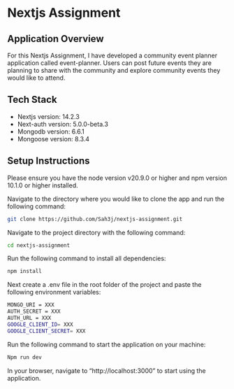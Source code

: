 # Nextjs Assignment
## Application Overview
For this Nextjs Assignment, I have developed a community event planner application called event-planner. Users can post future events they are planning to share with the community and explore community events they would like to attend. 

## Tech Stack
- Nextjs version: 14.2.3
- Next-auth version: 5.0.0-beta.3
- Mongodb version: 6.6.1
- Mongoose version: 8.3.4

## Setup Instructions
Please ensure you have the node version v20.9.0 or higher and npm version 10.1.0 or higher installed.

Navigate to the directory where you would like to clone the app and run the following command:
```bash
git clone https://github.com/Sah3j/nextjs-assignment.git
```

Navigate to the project directory with the following command:
```bash
cd nextjs-assignment
```

Run the following command to install all dependencies: 
```bash
npm install
```

Next create a .env file in the root folder of the project and paste the following environment variables:
```bash
MONGO_URI = XXX
AUTH_SECRET = XXX
AUTH_URL = XXX
GOOGLE_CLIENT_ID= XXX
GOOGLE_CLIENT_SECRET= XXX
```

Run the following command to start the application on your machine:
```bash
Npm run dev
```

In your browser, navigate to “http://localhost:3000” to start using the application.
